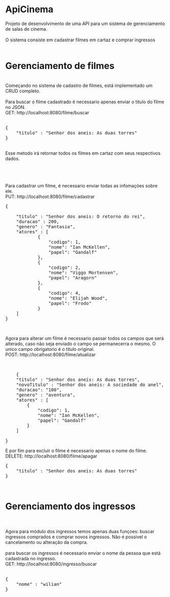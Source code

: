 # ApiCinema</br>
Projeto de desenvolvimento de uma API para um sistema de gerenciamento de salas de cinema.</br>
</br>
O sistema consiste em cadastrar filmes em cartaz e comprar ingressos</br>
</br>
<h1> Gerenciamento de filmes </h1></br>
Começando no sistema de cadastro de filmes, está implementado um CRUD completo.</br>
</br>
Para buscar o filme cadastrado é necessario apenas enviar o titulo do filme no JSON.</br>
GET: http://localhost:8080/filme/buscar</br>
</br>
<pre>
{
	"titulo" : "Senhor dos aneis: As duas torres"
}
</pre>
</br>
Esse metodo irá retornar todos os filmes em cartaz com seus respectivos dados.</br>
</br></br></br></br>
Para cadastrar um filme, é necessario enviar todas as infomações sobre ele.</br>
PUT: http://localhost:8080/filme/cadastrar</br>
<pre>
{</br>
	"titulo" : "Senhor dos aneis: O retorno do rei",
	"duracao" : 200,
	"genero" : "Fantasia",
	"atores" : [
			{
				"codigo": 1,
				"nome": "Ian McKellen",
				"papel": "Gandalf"
			},
			{
				"codigo": 2,
				"nome": "Viggo Mortensen",
				"papel": "Aragorn"
			},
			{
				"codigo": 4,
				"nome": "Elijah Wood",
				"papel": "Frodo"
			}
	]
}</pre></br>

Agora para alterar um filme é necessario passar todos os campos que será alterado, caso não seja enviado o campo se permanecerra o mesmo. O unico campo obrigatorio é o titulo original.</br>
POST: http://localhost:8080/filme/atualizar</br>
<pre></br>
	{
	"titulo" : "Senhor dos aneis: As duas torres",
	"novoTitulo" : "Senhor dos aneis: A sociedade do anel",
	"duracao": "100",
	"genero" : "aventura",
	"atores" : [
		{
			"codigo": 1,
			"nome": "Ian McKellen",
			"papel": "Gandalf"
		}
	]

}
</pre>

E por fim para excluir o filme é necessario apenas o nome do filme.</br>
DELETE: http://localhost:8080/filme/apagar</br>

<pre>
{
	"titulo" : "Senhor dos aneis: As duas torres"
}
</pre>
</br>
<h1> Gerenciamento dos ingressos</h1></br>
</br>
Agora para módulo dos ingressos temos apenas duas funçoes: buscar ingressos comprados e comprar novos ingressos. Não é possivel o cancelamento ou alteração da compra.</br>
</br>
para buscar os ingressos é necessario enviar o nome da pessoa que está cadastrada no ingresso.</br>
GET: http://localhost:8080/ingresso/buscar</br>
</br>
<pre>
{
	"nome" : "wilian"
}
</pre>

